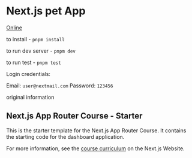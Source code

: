 
# Next.js pet App

[Online](https://next-dashboard-omega-five.vercel.app/login)

to install - `pnpm install`

to run dev server - `pnpm dev`

to run test - `pnpm test`



Login credentials:

Email: `user@nextmail.com`
Password: `123456`



original information

## Next.js App Router Course - Starter

This is the starter template for the Next.js App Router Course. It contains the starting code for the dashboard application.

For more information, see the [course curriculum](https://nextjs.org/learn) on the Next.js Website.
